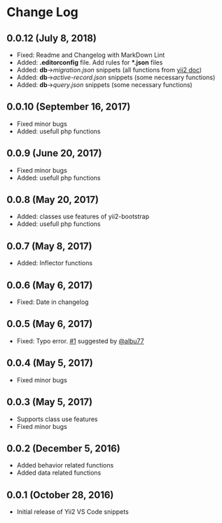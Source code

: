 # Change Log

## 0.0.12 (July 8, 2018)

- Fixed: Readme and Changelog with MarkDown Lint
- Added: __.editorconfig__ file. Add rules for __*.json__ files
- Added: __db__->*migration.json* snippets (all functions from [yii2 doc](https://www.yiiframework.com/doc/api/2.0/yii-db-migration))
- Added: __db__->*active-record.json* snippets (some necessary functions)
- Added: __db__->*query.json* snippets (some necessary functions)

## 0.0.10 (September 16, 2017)

- Fixed minor bugs
- Added: usefull php functions

## 0.0.9 (June 20, 2017)

- Fixed minor bugs
- Added: usefull php functions

## 0.0.8 (May 20, 2017)

- Added: classes use features of yii2-bootstrap
- Added: usefull php functions

## 0.0.7 (May 8, 2017)

- Added: Inflector functions

## 0.0.6 (May 6, 2017)

- Fixed: Date in changelog

## 0.0.5 (May 6, 2017)

- Fixed: Typo error. [#1](https://github.com/imanilchaudhari/yii2-snippets-vscode/issues/1) suggested by [@albu77](https://github.com/albu77)

## 0.0.4 (May 5, 2017)

- Fixed minor bugs

## 0.0.3 (May 5, 2017)

- Supports class use features
- Fixed minor bugs

## 0.0.2 (December 5, 2016)

- Added behavior related functions
- Added data related functions

## 0.0.1 (October 28, 2016)

- Initial release of Yii2 VS Code snippets
